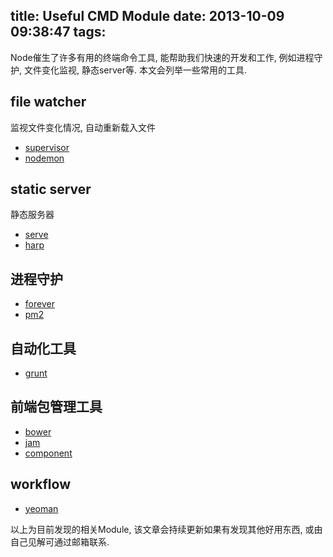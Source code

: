 title: Useful CMD Module
date: 2013-10-09 09:38:47
tags:
---

Node催生了许多有用的终端命令工具, 能帮助我们快速的开发和工作, 例如进程守护, 文件变化监视, 静态server等. 本文会列举一些常用的工具.


## file watcher
监视文件变化情况, 自动重新载入文件

* [supervisor](https://github.com/isaacs/node-supervisor)
* [nodemon](http://remy.github.io/nodemon/)

## static server
静态服务器

* [serve](https://github.com/visionmedia/serve)
* [harp](http://harpjs.com/)

## 进程守护

* [forever](https://github.com/nodejitsu/forever)
* [pm2](https://github.com/Unitech/pm2)

## 自动化工具

* [grunt](http://gruntjs.com/)

## 前端包管理工具

* [bower](http://bower.io/)
* [jam](http://jamjs.org/)
* [component](http://component.io/)

## workflow

* [yeoman](http://yeoman.io/)



以上为目前发现的相关Module, 该文章会持续更新如果有发现其他好用东西, 或由自己见解可通过邮箱联系.